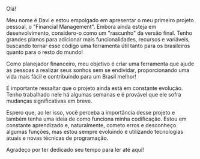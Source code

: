 Olá!

Meu nome é Davi e estou empolgado em apresentar o meu primeiro projeto pessoal, o "Financial Management". Embora ainda esteja em desenvolvimento, considero-o como um "rascunho" da versão final. Tenho grandes planos para adicionar mais funcionalidades, recursos e variáveis, buscando tornar esse código uma ferramenta útil tanto para os brasileiros quanto para o resto do mundo!

Como planejador financeiro, meu objetivo é criar uma ferramenta que ajude as pessoas a realizar seus sonhos sem se endividar, proporcionando uma vida mais fácil e contribuindo para um Brasil melhor!

É importante ressaltar que o projeto ainda está em constante evolução. Tenho trabalhado nele há algumas semanas e é provável que ele sofra mudanças significativas em breve.

Espero que, ao ler isso, você perceba a importância desse projeto e também tenha uma ideia de como funciona minha codificação. Estou em constante aprendizado e, naturalmente, cometo erros e desconheço algumas funções, mas estou sempre evoluindo e utilizando tecnologias atuais e novas técnicas de programação.

Agradeço por ter dedicado seu tempo para ler até aqui!
